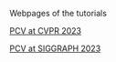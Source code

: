 
Webpages of the tutorials

[PCV at CVPR 2023](https://hgchen.com/pol_vis_tutorial/cvpr2023/)

[PCV at SIGGRAPH 2023](https://hgchen.com/pol_vis_tutorial/siggraph2023/)